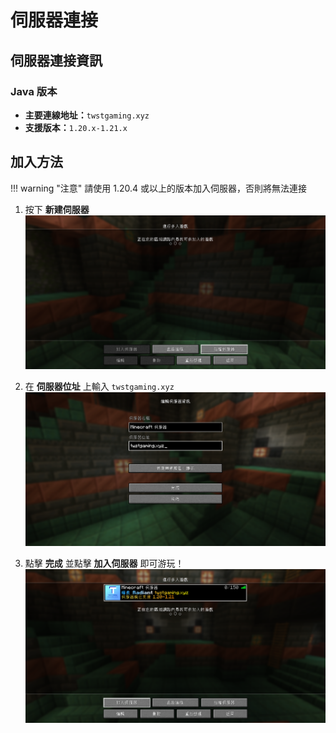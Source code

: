 # 伺服器連接

## 伺服器連接資訊

### Java 版本
- **主要連線地址：**`twstgaming.xyz`
- **支援版本：**`1.20.x-1.21.x`

## 加入方法

!!! warning "注意"
    請使用 1.20.4 或以上的版本加入伺服器，否則將無法連接

1. 按下 **新建伺服器**
![圖片](assets/server-connect/create.png)

2. 在 **伺服器位址** 上輸入 `twstgaming.xyz`
![圖片](assets/server-connect/type.png)

3. 點擊 **完成** 並點擊 **加入伺服器** 即可游玩！
![圖片](assets/server-connect/join.png)